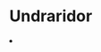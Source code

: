 # Undraridor

<procedure title="Charaktere von diesem Ort">
<list columns="3">
<li><a href="Grund.md"></a></li>
</list>
</procedure>